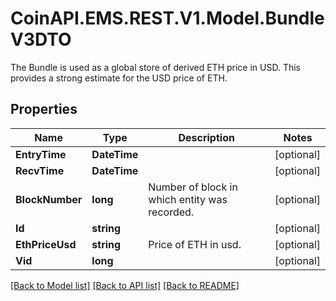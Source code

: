 # CoinAPI.EMS.REST.V1.Model.BundleV3DTO
The Bundle is used as a global store of derived ETH price in USD. This provides a strong estimate for the USD price of ETH.

## Properties

Name | Type | Description | Notes
------------ | ------------- | ------------- | -------------
**EntryTime** | **DateTime** |  | [optional] 
**RecvTime** | **DateTime** |  | [optional] 
**BlockNumber** | **long** | Number of block in which entity was recorded. | [optional] 
**Id** | **string** |  | [optional] 
**EthPriceUsd** | **string** | Price of ETH in usd. | [optional] 
**Vid** | **long** |  | [optional] 

[[Back to Model list]](../README.md#documentation-for-models) [[Back to API list]](../README.md#documentation-for-api-endpoints) [[Back to README]](../README.md)

